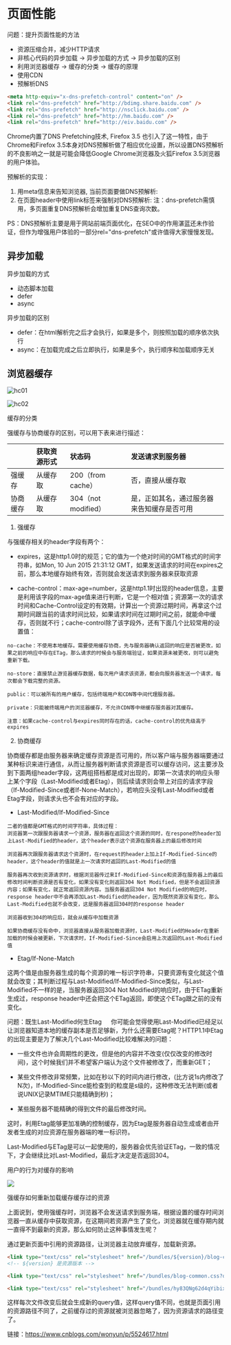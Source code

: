 # 页面性能

问题：提升页面性能的方法

- 资源压缩合并，减少HTTP请求
- 非核心代码的异步加载 -> 异步加载的方式 -> 异步加载的区别
- 利用浏览器缓存 -> 缓存的分类 -> 缓存的原理
- 使用CDN
- 预解析DNS

```html
<meta http-equiv="x-dns-prefetch-control" content="on" />
<link rel="dns-prefetch" href="http://bdimg.share.baidu.com" />
<link rel="dns-prefetch" href="http://nsclick.baidu.com" />
<link rel="dns-prefetch" href="http://hm.baidu.com" />
<link rel="dns-prefetch" href="http://eiv.baidu.com" />
```

Chrome内置了DNS Prefetching技术, Firefox 3.5 也引入了这一特性，由于Chrome和Firefox 3.5本身对DNS预解析做了相应优化设置，所以设置DNS预解析的不良影响之一就是可能会降低Google Chrome浏览器及火狐Firefox 3.5浏览器的用户体验。

预解析的实现：

1. 用meta信息来告知浏览器, 当前页面要做DNS预解析:<meta http-equiv="x-dns-prefetch-control" content="on" />
2. 在页面header中使用link标签来强制对DNS预解析: <link rel="dns-prefetch" href="http://bdimg.share.baidu.com" />
注：dns-prefetch需慎用，多页面重复DNS预解析会增加重复DNS查询次数。

PS：DNS预解析主要是用于网站前端页面优化，在SEO中的作用湛蓝还未作验证，但作为增强用户体验的一部分rel="dns-prefetch"或许值得大家慢慢发现。


## 异步加载

异步加载的方式
- 动态脚本加载
- defer
- async

异步加载的区别
- defer：在html解析完之后才会执行，如果是多个，则按照加载的顺序依次执行
- async：在加载完成之后立即执行，如果是多个，执行顺序和加载顺序无关


## 浏览器缓存

![hc01](./img/hc01.png)

![hc02](./img/hc02.png)


缓存的分类

强缓存与协商缓存的区别，可以用下表来进行描述：

|                   |获取资源形式    |	状态码          |	发送请求到服务器    |
|   :-              |       :-      |      :-        |       :-      |
|   强缓存	        | 从缓存取	 |200（from cache）	    |   否，直接从缓存取    |
|   协商缓存	    | 从缓存取	 |  304（not modified）	|   是，正如其名，通过服务器来告知缓存是否可用  |
 

1. 强缓存

与强缓存相关的header字段有两个：
- expires，这是http1.0时的规范；它的值为一个绝对时间的GMT格式的时间字符串，如Mon, 10 Jun 2015 21:31:12 GMT，如果发送请求的时间在expires之前，那么本地缓存始终有效，否则就会发送请求到服务器来获取资源

- cache-control：max-age=number，这是http1.1时出现的header信息，主要是利用该字段的max-age值来进行判断，它是一个相对值；资源第一次的请求时间和Cache-Control设定的有效期，计算出一个资源过期时间，再拿这个过期时间跟当前的请求时间比较，如果请求时间在过期时间之前，就能命中缓存，否则就不行；cache-control除了该字段外，还有下面几个比较常用的设置值：

```
no-cache：不使用本地缓存。需要使用缓存协商，先与服务器确认返回的响应是否被更改，如果之前的响应中存在ETag，那么请求的时候会与服务端验证，如果资源未被更改，则可以避免重新下载。

no-store：直接禁止游览器缓存数据，每次用户请求该资源，都会向服务器发送一个请求，每次都会下载完整的资源。

public：可以被所有的用户缓存，包括终端用户和CDN等中间代理服务器。

private：只能被终端用户的浏览器缓存，不允许CDN等中继缓存服务器对其缓存。
```

`注意：如果cache-control与expires同时存在的话，cache-control的优先级高于expires`


2. 协商缓存

协商缓存都是由服务器来确定缓存资源是否可用的，所以客户端与服务器端要通过某种标识来进行通信，从而让服务器判断请求资源是否可以缓存访问，这主要涉及到下面两组header字段，这两组搭档都是成对出现的，即第一次请求的响应头带上某个字段（Last-Modified或者Etag），则后续请求则会带上对应的请求字段（If-Modified-Since或者If-None-Match），若响应头没有Last-Modified或者Etag字段，则请求头也不会有对应的字段。


- Last-Modified/If-Modified-Since

```
二者的值都是GMT格式的时间字符串，具体过程：
浏览器第一次跟服务器请求一个资源，服务器在返回这个资源的同时，在respone的header加上Last-Modified的header，这个header表示这个资源在服务器上的最后修改时间

浏览器再次跟服务器请求这个资源时，在request的header上加上If-Modified-Since的header，这个header的值就是上一次请求时返回的Last-Modified的值

服务器再次收到资源请求时，根据浏览器传过来If-Modified-Since和资源在服务器上的最后修改时间判断资源是否有变化，如果没有变化则返回304 Not Modified，但是不会返回资源内容；如果有变化，就正常返回资源内容。当服务器返回304 Not Modified的响应时，response header中不会再添加Last-Modified的header，因为既然资源没有变化，那么Last-Modified也就不会改变，这是服务器返回304时的response header

浏览器收到304的响应后，就会从缓存中加载资源

如果协商缓存没有命中，浏览器直接从服务器加载资源时，Last-Modified的Header在重新加载的时候会被更新，下次请求时，If-Modified-Since会启用上次返回的Last-Modified值
```

- Etag/If-None-Match

这两个值是由服务器生成的每个资源的唯一标识字符串，只要资源有变化就这个值就会改变；其判断过程与Last-Modified/If-Modified-Since类似，与Last-Modified不一样的是，当服务器返回304 Not Modified的响应时，由于ETag重新生成过，response header中还会把这个ETag返回，即使这个ETag跟之前的没有变化。



问题：既生Last-Modified何生Etag
　
你可能会觉得使用Last-Modified已经足以让浏览器知道本地的缓存副本是否足够新，为什么还需要Etag呢？HTTP1.1中Etag的出现主要是为了解决几个Last-Modified比较难解决的问题：
- 一些文件也许会周期性的更改，但是他的内容并不改变(仅仅改变的修改时间)，这个时候我们并不希望客户端认为这个文件被修改了，而重新GET；

- 某些文件修改非常频繁，比如在秒以下的时间内进行修改，(比方说1s内修改了N次)，If-Modified-Since能检查到的粒度是s级的，这种修改无法判断(或者说UNIX记录MTIME只能精确到秒)；

- 某些服务器不能精确的得到文件的最后修改时间。

这时，利用Etag能够更加准确的控制缓存，因为Etag是服务器自动生成或者由开发者生成的对应资源在服务器端的唯一标识符。

Last-Modified与ETag是可以一起使用的，服务器会优先验证ETag，一致的情况下，才会继续比对Last-Modified，最后才决定是否返回304。


用户的行为对缓存的影响

![](./img/hc03.png)



强缓存如何重新加载缓存缓存过的资源

上面说到，使用强缓存时，浏览器不会发送请求到服务端，根据设置的缓存时间浏览器一直从缓存中获取资源，在这期间若资源产生了变化，浏览器就在缓存期内就一直得不到最新的资源，那么如何防止这种事情发生呢？

通过更新页面中引用的资源路径，让浏览器主动放弃缓存，加载新资源。

```html
<link type="text/css" rel="stylesheet" href="/bundles/${version}/blog-common.css">
<!-- ${version} 是资源版本 -->

<link type="text/css" rel="stylesheet" href="/bundles/blog-common.css?query=-hy83QNg62d4qYibixJzxMJkbf1P9fTBlqv7SK5zVL01">

<link type="text/css" rel="stylesheet" href="/bundles/hy83QNg62d4qYibixJzxMJkbf1P9fTBlqv7SK5zVL01.css">
```

这样每次文件改变后就会生成新的query值，这样query值不同，也就是页面引用的资源路径不同了，之前缓存过的资源就被浏览器忽略了，因为资源请求的路径变了。


链接：https://www.cnblogs.com/wonyun/p/5524617.html
